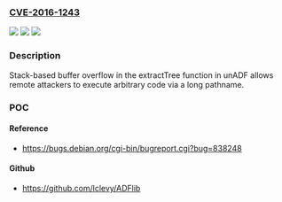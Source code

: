 ### [CVE-2016-1243](https://cve.mitre.org/cgi-bin/cvename.cgi?name=CVE-2016-1243)
![](https://img.shields.io/static/v1?label=Product&message=n%2Fa&color=blue)
![](https://img.shields.io/static/v1?label=Version&message=n%2Fa&color=blue)
![](https://img.shields.io/static/v1?label=Vulnerability&message=n%2Fa&color=brighgreen)

### Description

Stack-based buffer overflow in the extractTree function in unADF allows remote attackers to execute arbitrary code via a long pathname.

### POC

#### Reference
- https://bugs.debian.org/cgi-bin/bugreport.cgi?bug=838248

#### Github
- https://github.com/lclevy/ADFlib

